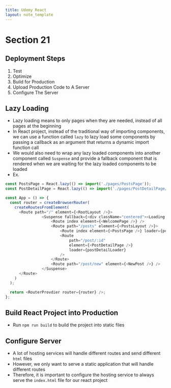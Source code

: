 ```yaml
---
title: Udemy React
layout: note_template
---
```


# Section 21

## Deployment Steps

1. Test
2. Optimize
3. Build for Production
4. Upload Production Code to A Server
5. Configure The Server

## Lazy Loading

- Lazy loading means to only pages when they are needed, instead of all pages at the beginning
- In React project, instead of the traditional way of importing components, we can use a function called `lazy` to lazy load some components by passing a callback as an argument that returns a dynamic import function call
- We would also need to wrap any lazy loaded components into another component called `Suspense` and provide a fallback component that is rendered when we are waiting for the lazy loaded components to be loaded
- Ex.

```js
const PostsPage = React.lazy(() => import('./pages/PostsPage'));
const PostDetailPage = React.lazy(() => import('./pages/PostDetailPage/'));

const App = () => {
  const router = createBrowserRouter(
    createRoutesFromElement(
      <Route path="/" element={<RootLayout />}>
				<Suspense fallback={<div className="centered"><Loading /></div>}>
					<Route index element={<WelcomePage />} />
					<Route path="/posts" element={<PostsLayout />}>
						<Route index element={<PostsPage />} loader={postsLoader} />
						<Route
							path="/post/:id"
							element={<PostDetailPage />}
							loader={postDetailLoader}
						/>
					</Route>
					<Route path="/post/new" element={<NewPost />} />
				</Suspense>
      </Route>
    )
  );

  return <RouterProvdier router={router} />;
};
```

## Build React Project into Production

- Run `npm run build` to build the project into static files

## Configure Server

- A lot of hosting services will handle different routes and send different `html` files
- However, we only want to serve a static application that will handle different routes
- Therefore, it is important to configure the hosting service to always serve the `index.html` file for our react project
